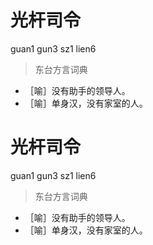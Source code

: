 # 光杆司令
guan1 gun3 sz1 lien6
> 东台方言词典
- ［喻］没有助手的领导人。
- ［喻］单身汉，没有家室的人。

# 光杆司令
guan1 gun3 sz1 lien6
> 东台方言词典
- ［喻］没有助手的领导人。
- ［喻］单身汉，没有家室的人。
